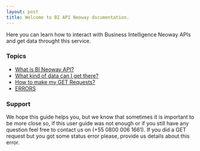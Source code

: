 ```yaml
---
layout: post
title: Welcome to BI API Neoway documentation.
---
```


Here you can learn how to interact with Business Intelligence Neoway APIs and get data throught this service.

### Topics

* [What is BI Neoway API?](https://bineoway.github.io/apiDocumentation/biteam)
* [What kind of data can I get there?](https://bineoway.github.io/apiDocumentation/biteam)
* [How to make my GET Requests?](https://bineoway.github.io/apiDocumentation/biteam)
* [ERRORS](https://bineoway.github.io/apiDocumentation/biteam)

### Support

We hope this guide helps you, but we know that sometimes it is important to be more close so, if this user guide was not enough or if you still have any question feel free to contact us on (+55 0800 006 1661).
If you did a GET request but you got some status error please, provide us details about this error.
